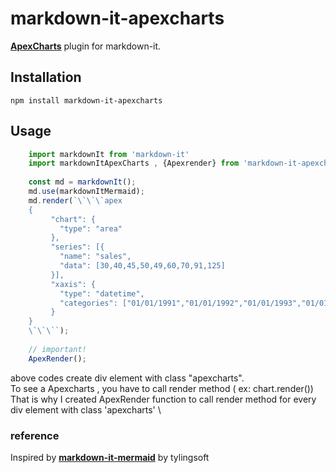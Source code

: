 # markdown-it-apexcharts

 __[ApexCharts](https://apexcharts.com/)__ plugin for markdown-it.


## Installation
    npm install markdown-it-apexcharts
    
    
## Usage
```js
    import markdownIt from 'markdown-it'
    import markdownItApexCharts , {Apexrender} from 'markdown-it-apexcharts'
    
    const md = markdownIt();
    md.use(markdownItMermaid);
    md.render(`\`\`\`apex
    {
         "chart": {
           "type": "area"
         },
         "series": [{
           "name": "sales",
           "data": [30,40,45,50,49,60,70,91,125]
         }],
         "xaxis": {
           "type": "datetime",
           "categories": ["01/01/1991","01/01/1992","01/01/1993","01/01/1994","01/01/1995","01/01/1996","01/01/1997",         "01/01/1998","01/01/1999"]
         }
    }   
    \`\`\``);
    
    // important!
    ApexRender();
```
    
above codes create div element with class "apexcharts".  \
To see a Apexcharts , you have to call render method ( ex: chart.render()) \
That is why I created ApexRender function to call render method for every div element with class 'apexcharts' \


    

    
 ### reference
 Inspired by __[markdown-it-mermaid](https://github.com/tylingsoft/markdown-it-mermaid)__ by tylingsoft
